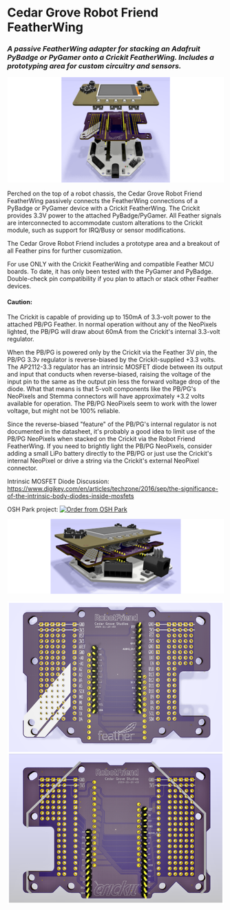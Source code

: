 # Cedar Grove Robot Friend FeatherWing

### _A passive FeatherWing adapter for stacking an Adafruit PyBadge or PyGamer onto a Crickit FeatherWing. Includes a prototyping area for custom circuitry and sensors._

![Image of Module](https://github.com/CedarGroveStudios/Robot_Friend_FeatherWing/blob/master/photos%20and%20graphics/Robot_Friend_expl_wide.png)

Perched on the top of a robot chassis, the Cedar Grove Robot Friend FeatherWing passively connects the FeatherWing connections of a PyBadge or PyGamer device with a Crickit FeatherWing. The Crickit provides 3.3V power to the attached PyBadge/PyGamer. All Feather signals are interconnected to accommodate custom alterations to the Crickit module, such as support for IRQ/Busy or sensor modifications.

The Cedar Grove Robot Friend includes a prototype area and a breakout of all Feather pins for further cusomization.

For use ONLY with the Crickit FeatherWing and compatible Feather MCU boards. To date, it has only been tested with the PyGamer and PyBadge. Double-check pin compatibility if you plan to attach or stack other Feather devices.

#### Caution:
The Crickit is capable of providing up to 150mA of 3.3-volt power to the attached PB/PG Feather. In normal operation without any of the NeoPixels lighted, the PB/PG will draw about 60mA from the Crickit's internal 3.3-volt regulator. 

When the PB/PG is powered only by the Crickit via the Feather 3V pin, the PB/PG 3.3v regulator is reverse-biased by the Crickit-supplied +3.3 volts. The AP2112-3.3 regulator has an intrinsic MOSFET diode between its output and input that conducts when reverse-biased, raising the voltage of the input pin to the same as the output pin less the forward voltage drop of the diode. What that means is that 5-volt components like the PB/PG's NeoPixels and Stemma connectors will have approximately +3.2 volts available for operation. The PB/PG NeoPixels seem to work with the lower voltage, but might not be 100% reliable. 

Since the reverse-biased "feature" of the PB/PG's internal regulator is not documented in the datasheet, it's probably a good idea to limit use of the PB/PG NeoPixels when stacked on the Crickit via the Robot Friend FeatherWing. If you need to brightly light the PB/PG NeoPixels, consider adding a small LiPo battery directly to the PB/PG or just use the Crickit's internal NeoPixel or drive a string via the Crickit's external NeoPixel connector.

Intrinsic MOSFET Diode Discussion: https://www.digikey.com/en/articles/techzone/2016/sep/the-significance-of-the-intrinsic-body-diodes-inside-mosfets

OSH Park project: <a href="https://oshpark.com/shared_projects/N1lNaemv"><img src="https://oshpark.com/assets/badge-5b7ec47045b78aef6eb9d83b3bac6b1920de805e9a0c227658eac6e19a045b9c.png" alt="Order from OSH Park"></img></a>

![Image of Module](https://github.com/CedarGroveStudios/Robot_Friend_FeatherWing/blob/master/photos%20and%20graphics/Robot_Friend_glam_wide.png)

![Image of Module](https://github.com/CedarGroveStudios/Robot_Friend_FeatherWing/blob/master/photos%20and%20graphics/Robot_Friend_PCB_combo.png)

